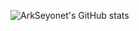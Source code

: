 ![ArkSeyonet's GitHub stats](https://github-readme-stats.vercel.app/api?username=ArkSeyonet&show=reviews,discussions_started,discussions_answered,prs_merged,prs_merged_percentage&show_icons=true&card_width=1000px&theme=synthwave)
